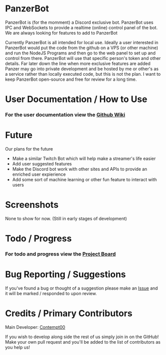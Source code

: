 # PanzerBot
PanzerBot is (for the momment) a Discord exclusive bot. PanzerBot uses IPC and WebSockets to provide a realtime (online) control panel of the bot. We are always looking for features to add to PanzerBot

Currently PanzerBot is all intended for local use. Ideally a user interested in PanzerBot would put the code from the github on a VPS (or other machine) and run the NodeJS Programs and then go to the web panel to set up and control from there. PanzerBot will use that specific person's token and other details. Far later down the line when more exclusive features are added Panzer may go into private development and be hosted by me or other's as a service rather than locally executed code, but this is not the plan. I want to keep PanzerBot open-source and free for review for a long time.

# User Documentation / How to Use
### For the user documentation view the [Github Wiki](https://github.com/meshv/PanzerBot/wiki)

# Future
Our plans for the future
* Make a similar Twitch Bot which will help make a streamer's life easier
* Add user suggested features
* Make the Discord bot work with other sites and APIs to provide an enriched user expierience
* Add some sort of machine learning or other fun feature to interact with users
# Screenshots
None to show for now. (Still in early stages of development)
# Todo / Progress
### For todo and progress view the [Project Board](https://github.com/meshv/PanzerBot/projects/1)
# Bug Reporting / Suggestions
If you've found a bug or thought of a suggestion please make an [Issue](https://github.com/meshv/PanzerBot/issues/) and it will be marked / responded to upon review.
# Credits / Primary Contributors
Main Developer: [Contempt00](https://github.com/contempt00)

If you wish to develop along side the rest of us simply join in on the GitHub! Make your own pull request and you'll be added to the list of contributors as you help us!
